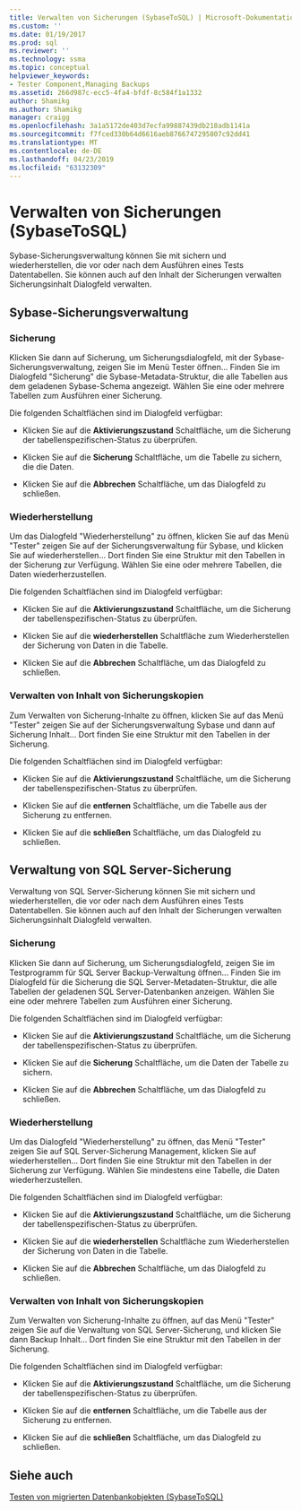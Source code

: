 ```yaml
---
title: Verwalten von Sicherungen (SybaseToSQL) | Microsoft-Dokumentation
ms.custom: ''
ms.date: 01/19/2017
ms.prod: sql
ms.reviewer: ''
ms.technology: ssma
ms.topic: conceptual
helpviewer_keywords:
- Tester Component,Managing Backups
ms.assetid: 266d987c-ecc5-4fa4-bfdf-8c584f1a1332
author: Shamikg
ms.author: Shamikg
manager: craigg
ms.openlocfilehash: 3a1a5172de403d7ecfa99887439db218adb1141a
ms.sourcegitcommit: f7fced330b64d6616aeb8766747295807c92dd41
ms.translationtype: MT
ms.contentlocale: de-DE
ms.lasthandoff: 04/23/2019
ms.locfileid: "63132309"
---
```

# <a name="managing-backups-sybasetosql"></a>Verwalten von Sicherungen (SybaseToSQL)
Sybase-Sicherungsverwaltung können Sie mit sichern und wiederherstellen, die vor oder nach dem Ausführen eines Tests Datentabellen. Sie können auch auf den Inhalt der Sicherungen verwalten Sicherungsinhalt Dialogfeld verwalten.  
  
## <a name="sybase-backup-management"></a>Sybase-Sicherungsverwaltung  
  
### <a name="backup"></a>Sicherung  
Klicken Sie dann auf Sicherung, um Sicherungsdialogfeld, mit der Sybase-Sicherungsverwaltung, zeigen Sie im Menü Tester öffnen... Finden Sie im Dialogfeld "Sicherung" die Sybase-Metadata-Struktur, die alle Tabellen aus dem geladenen Sybase-Schema angezeigt. Wählen Sie eine oder mehrere Tabellen zum Ausführen einer Sicherung.  
  
Die folgenden Schaltflächen sind im Dialogfeld verfügbar:  
  
-   Klicken Sie auf die **Aktivierungszustand** Schaltfläche, um die Sicherung der tabellenspezifischen-Status zu überprüfen.  
  
-   Klicken Sie auf die **Sicherung** Schaltfläche, um die Tabelle zu sichern, die die Daten.  
  
-   Klicken Sie auf die **Abbrechen** Schaltfläche, um das Dialogfeld zu schließen.  
  
### <a name="restore"></a>Wiederherstellung  
Um das Dialogfeld "Wiederherstellung" zu öffnen, klicken Sie auf das Menü "Tester" zeigen Sie auf der Sicherungsverwaltung für Sybase, und klicken Sie auf wiederherstellen... Dort finden Sie eine Struktur mit den Tabellen in der Sicherung zur Verfügung. Wählen Sie eine oder mehrere Tabellen, die Daten wiederherzustellen.  
  
Die folgenden Schaltflächen sind im Dialogfeld verfügbar:  
  
-   Klicken Sie auf die **Aktivierungszustand** Schaltfläche, um die Sicherung der tabellenspezifischen-Status zu überprüfen.  
  
-   Klicken Sie auf die **wiederherstellen** Schaltfläche zum Wiederherstellen der Sicherung von Daten in die Tabelle.  
  
-   Klicken Sie auf die **Abbrechen** Schaltfläche, um das Dialogfeld zu schließen.  
  
### <a name="managing-backup-contents"></a>Verwalten von Inhalt von Sicherungskopien  
Zum Verwalten von Sicherung-Inhalte zu öffnen, klicken Sie auf das Menü "Tester" zeigen Sie auf der Sicherungsverwaltung Sybase und dann auf Sicherung Inhalt... Dort finden Sie eine Struktur mit den Tabellen in der Sicherung.  
  
Die folgenden Schaltflächen sind im Dialogfeld verfügbar:  
  
-   Klicken Sie auf die **Aktivierungszustand** Schaltfläche, um die Sicherung der tabellenspezifischen-Status zu überprüfen.  
  
-   Klicken Sie auf die **entfernen** Schaltfläche, um die Tabelle aus der Sicherung zu entfernen.  
  
-   Klicken Sie auf die **schließen** Schaltfläche, um das Dialogfeld zu schließen.  
  
## <a name="sql-server-backup-management"></a>Verwaltung von SQL Server-Sicherung  
Verwaltung von SQL Server-Sicherung können Sie mit sichern und wiederherstellen, die vor oder nach dem Ausführen eines Tests Datentabellen. Sie können auch auf den Inhalt der Sicherungen verwalten Sicherungsinhalt Dialogfeld verwalten.  
  
### <a name="backup"></a>Sicherung  
Klicken Sie dann auf Sicherung, um Sicherungsdialogfeld, zeigen Sie im Testprogramm für SQL Server Backup-Verwaltung öffnen... Finden Sie im Dialogfeld für die Sicherung die SQL Server-Metadaten-Struktur, die alle Tabellen der geladenen SQL Server-Datenbanken anzeigen. Wählen Sie eine oder mehrere Tabellen zum Ausführen einer Sicherung.  
  
Die folgenden Schaltflächen sind im Dialogfeld verfügbar:  
  
-   Klicken Sie auf die **Aktivierungszustand** Schaltfläche, um die Sicherung der tabellenspezifischen-Status zu überprüfen.  
  
-   Klicken Sie auf die **Sicherung** Schaltfläche, um die Daten der Tabelle zu sichern.  
  
-   Klicken Sie auf die **Abbrechen** Schaltfläche, um das Dialogfeld zu schließen.  
  
### <a name="restore"></a>Wiederherstellung  
Um das Dialogfeld "Wiederherstellung" zu öffnen, das Menü "Tester" zeigen Sie auf SQL Server-Sicherung Management, klicken Sie auf wiederherstellen... Dort finden Sie eine Struktur mit den Tabellen in der Sicherung zur Verfügung. Wählen Sie mindestens eine Tabelle, die Daten wiederherzustellen.  
  
Die folgenden Schaltflächen sind im Dialogfeld verfügbar:  
  
-   Klicken Sie auf die **Aktivierungszustand** Schaltfläche, um die Sicherung der tabellenspezifischen-Status zu überprüfen.  
  
-   Klicken Sie auf die **wiederherstellen** Schaltfläche zum Wiederherstellen der Sicherung von Daten in die Tabelle.  
  
-   Klicken Sie auf die **Abbrechen** Schaltfläche, um das Dialogfeld zu schließen.  
  
### <a name="managing-backup-contents"></a>Verwalten von Inhalt von Sicherungskopien  
Zum Verwalten von Sicherung-Inhalte zu öffnen, auf das Menü "Tester" zeigen Sie auf die Verwaltung von SQL Server-Sicherung, und klicken Sie dann Backup Inhalt... Dort finden Sie eine Struktur mit den Tabellen in der Sicherung.  
  
Die folgenden Schaltflächen sind im Dialogfeld verfügbar:  
  
-   Klicken Sie auf die **Aktivierungszustand** Schaltfläche, um die Sicherung der tabellenspezifischen-Status zu überprüfen.  
  
-   Klicken Sie auf die **entfernen** Schaltfläche, um die Tabelle aus der Sicherung zu entfernen.  
  
-   Klicken Sie auf die **schließen** Schaltfläche, um das Dialogfeld zu schließen.  
  
## <a name="see-also"></a>Siehe auch  
[Testen von migrierten Datenbankobjekten &#40;SybaseToSQL&#41;](../../ssma/sybase/testing-migrated-database-objects-sybasetosql.md)  
  
